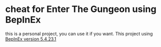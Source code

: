 # cheat for Enter The Gungeon using BepInEx

this is a personal project, you can use it if you want.
This project using [BepInEx version 5.4.23.1](https://github.com/BepInEx/BepInEx/releases/tag/v5.4.23.1)
